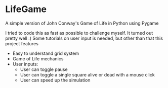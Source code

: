 # LifeGame
A simple version of John Conway's Game of Life in Python using Pygame

I tried to code this as fast as possible to challenge myself. It turned out pretty well :)
Some tutorials on user input is needed, but other than that this project features
- Easy to understand grid system
- Game of Life mechanics
- User inputs:
  - User can toggle pause
  - User can toggle a single square alive or dead with a mouse click
  - User can speed up the simulation
